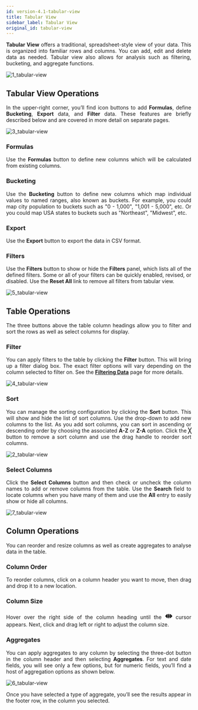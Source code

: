 ```yaml
---
id: version-4.1-tabular-view
title: Tabular View
sidebar_label: Tabular View
original_id: tabular-view
---
```


<div style="text-align: justify">

**Tabular View** offers a traditional, spreadsheet-style view of your data. This is organized into familiar rows and columns. You can add, edit and delete data as needed. Tabular view also allows for analysis such as filtering, bucketing, and aggregate functions.

![1_tabular-view](https://s3.amazonaws.com/cdn.qrvey.com/documentation_assets/ui-docs/dataviews/3.4.3.6_tabular-view/1_tabular-view.png#thumbnail)

## Tabular View Operations
In the upper-right corner, you’ll find icon buttons to add **Formulas**, define **Bucketing**, **Export** data, and **Filter** data. These features are briefly described below and are covered in more detail on separate pages. 

![3_tabular-view](https://s3.amazonaws.com/cdn.qrvey.com/documentation_assets/ui-docs/dataviews/3.4.3.6_tabular-view/3_tabular-view.png#thumbnail-60)

### Formulas
Use the **Formulas** button to define new columns which will be calculated from existing columns.

### Bucketing
Use the **Bucketing** button to define new columns which map individual values to named ranges, also known as buckets. For example, you could map city population to buckets such as "0 - 1,000", "1,001 - 5,000", etc. Or you could map USA states to buckets such as "Northeast", "Midwest", etc.

### Export
Use the **Export** button to export the data in CSV format.

### Filters

Use the **Filters** button to show or hide the **Filters** panel, which lists all of the defined filters. Some or all of your filters can be quickly enabled, revised, or disabled. Use the **Reset All** link to remove all filters from tabular view.

![5_tabular-view](https://s3.amazonaws.com/cdn.qrvey.com/documentation_assets/ui-docs/dataviews/3.4.3.6_tabular-view/5_tabular-view.png#thumbnail-40)

## Table Operations

The three buttons above the table column headings allow you to filter and sort the rows as well as select columns for display. 

### Filter
You can apply filters to the table by clicking the **Filter** button. This will bring up a filter dialog box. The exact filter options will vary depending on the column selected to filter on. See the [**Filtering Data**](./filters) page for more details.

![4_tabular-view](https://s3.amazonaws.com/cdn.qrvey.com/documentation_assets/ui-docs/dataviews/3.4.3.6_tabular-view/4_tabular-view.png#thumbnail)
### Sort
You can manage the sorting configuration by clicking the **Sort** button. This will show and hide the list of sort columns. Use the drop-down to add new columns to the list. As you add sort columns, you can sort in ascending or descending order by choosing the associated **A-Z** or **Z-A** option. Click the **╳** button to remove a sort column and use the drag handle to reorder sort columns. 

![2_tabular-view](https://s3.amazonaws.com/cdn.qrvey.com/documentation_assets/ui-docs/dataviews/3.4.3.6_tabular-view/2_tabular-view.png#thumbnail-60)

### Select Columns
Click the **Select Columns** button and then check or uncheck the column names to add or remove columns from the table. Use the **Search** field to locate columns when you have many of them and use the **All** entry to easily show or hide all columns.  

![7_tabular-view](https://s3.amazonaws.com/cdn.qrvey.com/documentation_assets/ui-docs/dataviews/3.4.3.6_tabular-view/7_tabular-view.png#thumbnail-40)

## Column Operations

You can reorder and resize columns as well as create aggregates to analyse data in the table.

### Column Order
To reorder columns, click on a column header you want to move, then drag and drop it to a new location.

### Column Size
Hover over the right side of the column heading until the <span style="font-size:x-large">**⇹**</span> cursor appears. Next, click and drag left or right to adjust the column size.

### Aggregates
You can apply aggregates to any column by selecting the three-dot button in the column header and then selecting **Aggregates**. For text and date fields, you will see only a few options, but for numeric fields, you’ll find a host of aggregation options as shown below.

![6_tabular-view](https://s3.amazonaws.com/cdn.qrvey.com/documentation_assets/ui-docs/dataviews/3.4.3.6_tabular-view/6_tabular-view.png#thumbnail-60)

Once you have selected a type of aggregate, you’ll see the results appear in the footer row, in the column you selected.

